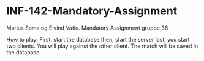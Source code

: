# INF-142-Mandatory-Assignment
Marius Soma og Eivind Vatle. Mandatory Assignment gruppe 36

How to play:
First, start the database
then, start the server
last, you start two clients.
You will play against the other client.
The match will be saved in the database.

